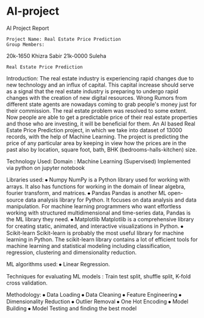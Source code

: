 # AI-project
AI Project Report

    Project Name: Real Estate Price Prediction
    Group Members:
  20k-1650    Khizra Sabir
 21k-0000    Suleha

    Real Estate Price Prediction

Introduction:
The real estate industry is experiencing rapid changes due to new technology and an influx of capital. This capital increase should serve as a signal that the real estate industry is preparing to undergo rapid changes with the creation of new digital resources.
Wrong Rumors from different state agents are nowadays coming to grab people's money just for their commission. The real estate problem was resolved to some extent. Now people are able to get a predictable price of their real estate properties and those who are investing, it will be beneficial for them.
An AI based Real Estate Price Prediction project, in which we take into  dataset of 13000 records, with the help of Machine Learning. The project is predicting the price of any particular area by keeping in view how the prices are in the past also by location, square foot, bath, BHK (bedrooms-halls-kitchen) size.

Technology Used:
Domain : Machine Learning (Supervised)
Implemented via python on jupyter notebook

Libraries used:
⦁	Numpy
NumPy is a Python library used for working with arrays. It also has functions for working in the domain of linear algebra, fourier transform, and matrices.
⦁	Pandas
Pandas is another ML open-source data analysis library for Python. It focuses on data analysis and data manipulation. For machine learning programmers who want effortless working with structured multidimensional and time-series data, Pandas is the ML library they need.
⦁	Matplotlib
Matplotlib is a comprehensive library for creating static, animated, and interactive visualizations in Python.
⦁	Scikit-learn
Scikit-learn is probably the most useful library for machine learning in Python. The scikit-learn library contains a lot of efficient tools for machine learning and statistical modeling including classification, regression, clustering and dimensionality reduction.



ML algorithms used:
⦁	Linear Regression.


Techniques for evaluating ML models :
Train test split, shuffle split, K-fold cross validation.


Methodology:
⦁	Data Loading
⦁	Data Cleaning
⦁	Feature Engineering
⦁	Dimensionality Reduction
⦁	Outlier Removal
⦁	One Hot Encoding
⦁	Model Building
⦁	Model Testing and finding the best model


